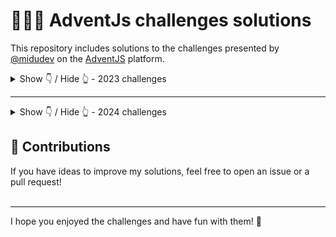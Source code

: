 # 🧑‍🎄🎄 AdventJs challenges solutions

This repository includes solutions to the challenges presented by [@midudev](https://midu.dev/) on the [AdventJS](https://adventjs.dev/) platform.

<details hide>
<summary>Show 👇 / Hide 👆 - 2023 challenges</summary>

|   #   |      Challenge      | Difficulty |                      Description                      |                                                 Solution                                                 |
| :---: | :-----------------: | :--------: | :---------------------------------------------------: | :------------------------------------------------------------------------------------------------------: |
|  01   | First gift repeated |    easy    | [📖 Show](https://2023.adventjs.dev/challenges/2023/1) | [👁️ Solution](https://github.com/ab-sharifi21/adventjs-solutions/blob/main/2023/challenge1/challenge1.js) |

</details>

<hr>


<details hide>
<summary>Show 👇 / Hide 👆 - 2024 challenges</summary>

## 🤖 Challenges

|   #   |          Challenge           | Difficulty |                     Description                      |                                                  Solution                                                  |
| :---: | :--------------------------: | :--------: | :--------------------------------------------------: | :--------------------------------------------------------------------------------------------------------: |
|  01   |        Prepare gifts         |    Easy    |   [📖 Show](https://adventjs.dev/challenges/2024/1)   |  [👁️ Solution](https://github.com/ab-sharifi21/adventjs-solutions/blob/main/2024/challenge1/challenge1.js)  |
|  02   |     Create magical frame     |    Easy    | [📖 Show](https://adventjs.dev/en/challenges/2024/2)  |  [👁️ Solution](https://github.com/ab-sharifi21/adventjs-solutions/blob/main/2024/challenge2/challenge2.js)  |
|  03   |      Organize inventory      |    Easy    | [📖 Show](https://adventjs.dev/en/challenges/2024/3)  |  [👁️ Solution](https://github.com/ab-sharifi21/adventjs-solutions/blob/main/2024/challenge3/challenge3.js)  |
|  04   | Decorating the Chrismas tree |   Medium   | [📖 Show](https://adventjs.dev/en/challenges/2024/4)  |  [👁️ Solution](https://github.com/ab-sharifi21/adventjs-solutions/blob/main/2024/challenge4/challenge4.js)  |
|  05   |         Shoe paring          |    Easy    | [📖 Show](https://adventjs.dev/en/challenges/2024/5)  |  [👁️ Solution](https://github.com/ab-sharifi21/adventjs-solutions/blob/main/2024/challenge5/challenge5.js)  |
|  06   |  Is the gift inside the box  |   Medium   | [📖 Show](https://adventjs.dev/en/challenges/2024/6)  |  [👁️ Solution](https://github.com/ab-sharifi21/adventjs-solutions/blob/main/2024/challenge6/challenge6.js)  |
|  07   |     The Grinch's attack      |   Medium   | [📖 Show](https://adventjs.dev/en/challenges/2024/7)  |  [👁️ Solution](https://github.com/ab-sharifi21/adventjs-solutions/blob/main/2024/challenge7/challenge7.js)  |
|  08   |        The reno race         |    Easy    | [📖 Show](https://adventjs.dev/en/challenges/2024/8)  |  [👁️ Solution](https://github.com/ab-sharifi21/adventjs-solutions/blob/main/2024/challenge8/challenge8.js)  |
|  09   |       The magic train        |   Medium   | [📖 Show](https://adventjs.dev/en/challenges/2024/9)  |  [👁️ Solution](https://github.com/ab-sharifi21/adventjs-solutions/blob/main/2024/challenge9/challenge9.js)  |
|  10   |     The Elfish assembler     |   Medium   | [📖 Show](https://adventjs.dev/en/challenges/2024/10) | [👁️ Solution](https://github.com/ab-sharifi21/adventjs-solutions/blob/main/2024/challenge10/challenge10.js) |


</details>


## 🤝 Contributions 

If you have ideas to improve my solutions, feel free to open an issue or a pull request!
<br>
<br>
<hr>

I hope you enjoyed the challenges and have fun with them! 🎉